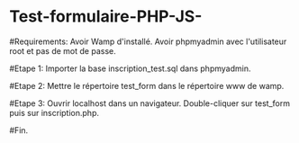 # Test-formulaire-PHP-JS-

#Requirements:
  Avoir Wamp d'installé.
  Avoir phpmyadmin avec l'utilisateur root et pas de mot de passe.
  
#Etape 1:
  Importer la base inscription_test.sql dans phpmyadmin.
  
#Etape 2:
  Mettre le répertoire test_form dans le répertoire www de wamp.
  
#Etape 3:
  Ouvrir localhost dans un navigateur.
  Double-cliquer sur test_form puis sur inscription.php.

#Fin.
